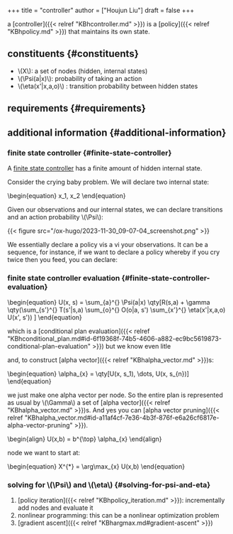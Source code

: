 +++
title = "controller"
author = ["Houjun Liu"]
draft = false
+++

a [controller]({{< relref "KBhcontroller.md" >}}) is a [policy]({{< relref "KBhpolicy.md" >}}) that maintains its own state.


## constituents {#constituents}

-   \\(X\\): a set of nodes (hidden, internal states)
-   \\(\Psi(a|x)\\): probability of taking an action
-   \\(\eta(x'|x,a,o)\\) : transition probability between hidden states


## requirements {#requirements}


## additional information {#additional-information}


### finite state controller {#finite-state-controller}

A [finite state controller](#finite-state-controller) has a finite amount of hidden internal state.

Consider the crying baby problem. We will declare two internal state:

\begin{equation}
x\_1, x\_2
\end{equation}

Given our observations and our internal states, we can declare transitions and an action probability \\(\Psi\\):

{{< figure src="/ox-hugo/2023-11-30_09-07-04_screenshot.png" >}}

We essentially declare a policy vis a vi your observations. It can be a sequence, for instance, if we want to declare a policy whereby if you cry twice then you feed, you can declare:


### finite state controller evaluation {#finite-state-controller-evaluation}

\begin{equation}
U(x, s) = \sum\_{a}^{} \Psi(a|x) \qty[R(s,a) + \gamma \qty(\sum\_{s'}^{} T(s'|s,a) \sum\_{o}^{} O(o|a, s') \sum\_{x'}^{} \eta(x'|x,a,o) U(x', s')) ]
\end{equation}

which is a [conditional plan evaluation]({{< relref "KBhconditional_plan.md#id-6f19368f-74b5-4606-a882-ec9bc5619873-conditional-plan-evaluation" >}}) but we know even litle

and, to construct [alpha vector]({{< relref "KBhalpha_vector.md" >}})s:

\begin{equation}
\alpha\_{x} = \qty[U(x, s\_1), \dots, U(x, s\_{n})]
\end{equation}

we just make one alpha vector per node. So the entire plan is represented as usual by \\(\Gamma\\) a set of [alpha vector]({{< relref "KBhalpha_vector.md" >}})s. And yes you can [alpha vector pruning]({{< relref "KBhalpha_vector.md#id-a11af4cf-7e36-4b3f-876f-e6a26cf6817e-alpha-vector-pruning" >}}).

\begin{align}
U(x,b) = b^{\top} \alpha\_{x}
\end{align}

node we want to start at:

\begin{equation}
X^{\*} = \arg\max\_{x} U(x,b)
\end{equation}


### solving for \\(\Psi\\) and \\(\eta\\) {#solving-for-psi-and-eta}

1.  [policy iteration]({{< relref "KBhpolicy_iteration.md" >}}): incrementally add nodes and evaluate it
2.  nonlinear programming: this can be a nonlinear optimization problem
3.  [gradient ascent]({{< relref "KBhargmax.md#gradient-ascent" >}})
